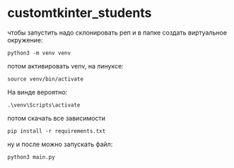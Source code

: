 # customtkinter_students

чтобы запустить надо склонировать реп и в папке создать виртуальное окружение:
```
python3 -m venv venv
```

потом активировать venv, на линуксе:
```
source venv/bin/activate
```
На винде вероятно:
```
.\venv\Scripts\activate
```

потом скачать все зависимости
```
pip install -r requirements.txt
```

ну и после можно запускать файл:
```
python3 main.py
```
